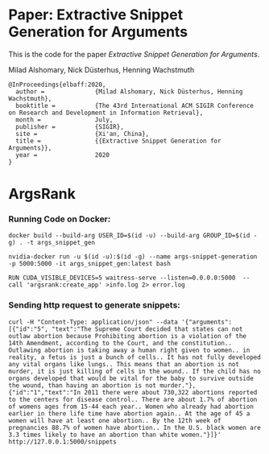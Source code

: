 
# Paper: Extractive Snippet Generation for Arguments

This is the code for the paper *Extractive Snippet Generation for Arguments*.

Milad Alshomary, Nick Düsterhus, Henning Wachstmuth


    @InProceedings{elbaff:2020,
      author =              {Milad Alshomary, Nick Düsterhus, Henning Wachstmuth},
      booktitle =           {The 43rd International ACM SIGIR Conference on Research and Development in Information Retrieval},
      month =               July,
      publisher =           {SIGIR},
      site =                {Xi'an, China},
      title =               {{Extractive Snippet Generation for Arguments}},
      year =                2020
    }

# ArgsRank

### Running Code on Docker:
    docker build --build-arg USER_ID=$(id -u) --build-arg GROUP_ID=$(id -g) . -t args_snippet_gen

    nvidia-docker run -u $(id -u):$(id -g) --name args-snippet-generation -p 5000:5000 -it args_snippet_gen:latest bash

    RUN CUDA_VISIBLE_DEVICES=5 waitress-serve --listen=0.0.0.0:5000  --call 'argsrank:create_app' >info.log 2> error.log


### Sending http request to generate snippets:

 `curl -H "Content-Type: application/json" --data '{"arguments":[{"id":"5", "text":"The Supreme Court decided that states can not outlaw abortion because Prohibiting abortion is a violation of the 14th Amendment, according to the Court, and the constitution.. Outlawing abortion is taking away a human right given to women.. in reality, a fetus is just a bunch of cells.. It has not fully developed any vital organs like lungs.. This means that an abortion is not murder, it is just killing of cells in the wound.. If the child has no organs developed that would be vital for the baby to survive outside the wound, than having an abortion is not murder."},{"id":"1","text":"In 2011 there were about 730,322 abortions reported to the centers for disease control.. There are about 1.7% of abortion of womens ages from 15-44 each year.. Women who already had abortion earlier in there life time have abortion again.. At the age of 45 a women will have at least one abortion.. By the 12th week of pregnancies 88.7% of women have abortion.. In the U.S. black women are 3.3 times likely to have an abortion than white women."}]}' http://127.0.0.1:5000/snippets`
